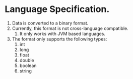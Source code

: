 # Language Specification.

1. Data is converted to a binary format.
2. Currently, this format is not cross-language compatible. 
   1. It only works with JVM based languages.
3. The format only supports the following types:
   1. int
   2. long
   3. float
   4. double
   5. boolean
   6. string